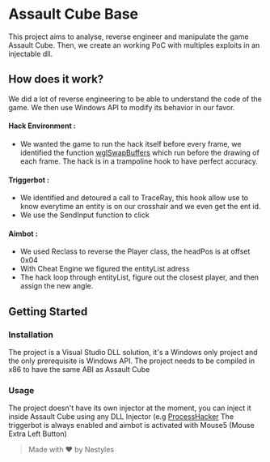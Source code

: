 ﻿# Assault Cube Base

This project aims to analyse, reverse engineer and manipulate the game Assault Cube.
Then, we create an working PoC with multiples exploits in an injectable dll.

## How does it work?

We did a lot of reverse engineering to be able to understand the code of the game.
We then use Windows API to modify its behavior in our favor.

#### Hack Environment :
- We wanted the game to run the hack itself before every frame, we identified the function [wglSwapBuffers](https://learn.microsoft.com/en-us/windows/win32/api/wingdi/nf-wingdi-swapbuffers) which run before the drawing of each frame. The hack is in a trampoline hook to have perfect accuracy.

#### Triggerbot :
- We identified and detoured a call to TraceRay, this hook allow use to know everytime an entity is on our crosshair and we even get the ent id.
- We use the SendInput function to click

#### Aimbot :
- We used Reclass to reverse the Player class, the headPos is at offset 0x04
- With Cheat Engine we figured the entityList adress
- The hack loop through entityList, figure out the closest player, and then assign the new angle.

## Getting Started

### Installation

The project is a Visual Studio DLL solution, it's a Windows only project and the only prerequisite is Windows API.
The project needs to be compiled in x86 to have the same ABI as Assault Cube

### Usage

The project doesn't have its own injector at the moment, you can inject it inside Assault Cube using any DLL Injector (e.g [ProcessHacker](https://processhacker.sourceforge.io/)
The triggerbot is always enabled and aimbot is activated with Mouse5 (Mouse Extra Left Button)

> Made with ❤️ by Nestyles